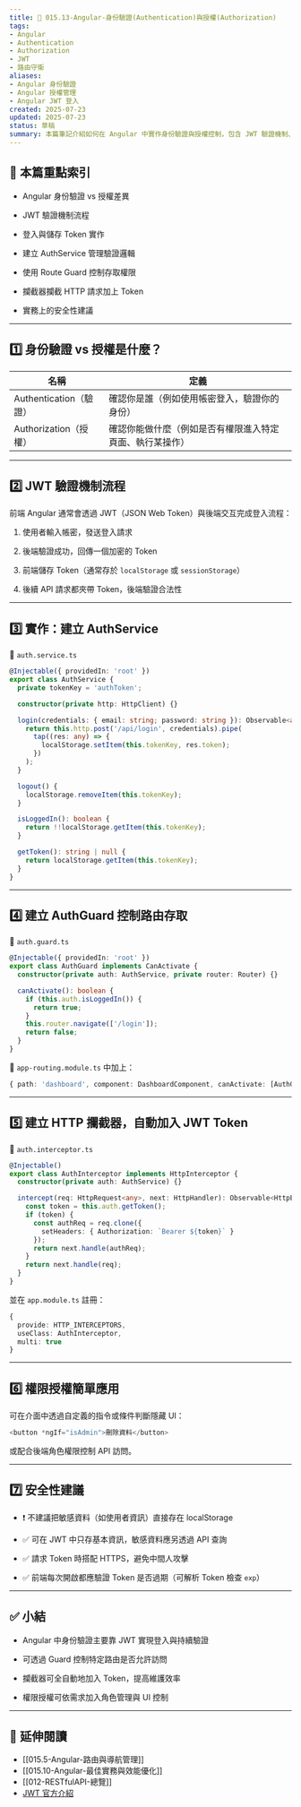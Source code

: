 ```yaml
---
title: 🔐 015.13-Angular-身份驗證(Authentication)與授權(Authorization)  
tags:
- Angular
- Authentication
- Authorization
- JWT
- 路由守衛  
aliases:
- Angular 身份驗證
- Angular 授權管理 
- Angular JWT 登入  
created: 2025-07-23  
updated: 2025-07-23  
status: 草稿  
summary: 本篇筆記介紹如何在 Angular 中實作身份驗證與授權控制，包含 JWT 驗證機制、登入流程、Token 儲存與攔截、路由守衛 (Route Guard) 以及基本的使用者權限管理。
---
```


## 📘 本篇重點索引

- Angular 身份驗證 vs 授權差異

- JWT 驗證機制流程

- 登入與儲存 Token 實作

- 建立 AuthService 管理驗證邏輯

- 使用 Route Guard 控制存取權限

- 攔截器攔截 HTTP 請求加上 Token

- 實務上的安全性建議

---

## 1️⃣ 身份驗證 vs 授權是什麼？

|名稱|定義|
|---|---|
|Authentication（驗證）|確認你是誰（例如使用帳密登入，驗證你的身份）|
|Authorization（授權）|確認你能做什麼（例如是否有權限進入特定頁面、執行某操作）|

---
## 2️⃣ JWT 驗證機制流程

前端 Angular 通常會透過 JWT（JSON Web Token）與後端交互完成登入流程：

1. 使用者輸入帳密，發送登入請求

2. 後端驗證成功，回傳一個加密的 Token

3. 前端儲存 Token（通常存於 `localStorage` 或 `sessionStorage`）

4. 後續 API 請求都夾帶 Token，後端驗證合法性

---

## 3️⃣ 實作：建立 AuthService

📁 `auth.service.ts`

```typescript
@Injectable({ providedIn: 'root' })
export class AuthService {
  private tokenKey = 'authToken';

  constructor(private http: HttpClient) {}

  login(credentials: { email: string; password: string }): Observable<any> {
    return this.http.post('/api/login', credentials).pipe(
      tap((res: any) => {
        localStorage.setItem(this.tokenKey, res.token);
      })
    );
  }

  logout() {
    localStorage.removeItem(this.tokenKey);
  }

  isLoggedIn(): boolean {
    return !!localStorage.getItem(this.tokenKey);
  }

  getToken(): string | null {
    return localStorage.getItem(this.tokenKey);
  }
}
```

---
## 4️⃣ 建立 AuthGuard 控制路由存取

📁 `auth.guard.ts`

```typescript
@Injectable({ providedIn: 'root' })
export class AuthGuard implements CanActivate {
  constructor(private auth: AuthService, private router: Router) {}

  canActivate(): boolean {
    if (this.auth.isLoggedIn()) {
      return true;
    }
    this.router.navigate(['/login']);
    return false;
  }
}
```

📁 `app-routing.module.ts` 中加上：

```typescript
{ path: 'dashboard', component: DashboardComponent, canActivate: [AuthGuard] }
```

---
## 5️⃣ 建立 HTTP 攔截器，自動加入 JWT Token

📁 `auth.interceptor.ts`

```typescript
@Injectable()
export class AuthInterceptor implements HttpInterceptor {
  constructor(private auth: AuthService) {}

  intercept(req: HttpRequest<any>, next: HttpHandler): Observable<HttpEvent<any>> {
    const token = this.auth.getToken();
    if (token) {
      const authReq = req.clone({
        setHeaders: { Authorization: `Bearer ${token}` }
      });
      return next.handle(authReq);
    }
    return next.handle(req);
  }
}
```

並在 `app.module.ts` 註冊：

```typescript
{
  provide: HTTP_INTERCEPTORS,
  useClass: AuthInterceptor,
  multi: true
}
```

---
## 6️⃣ 權限授權簡單應用

可在介面中透過自定義的指令或條件判斷隱藏 UI：

```typescript
<button *ngIf="isAdmin">刪除資料</button>
```

或配合後端角色權限控制 API 訪問。

---
## 7️⃣ 安全性建議

- ❗ 不建議把敏感資料（如使用者資訊）直接存在 localStorage

- ✅ 可在 JWT 中只存基本資訊，敏感資料應另透過 API 查詢

- ✅ 請求 Token 時搭配 HTTPS，避免中間人攻擊

- ✅ 前端每次開啟都應驗證 Token 是否過期（可解析 Token 檢查 `exp`）

---

## ✅ 小結

- Angular 中身份驗證主要靠 JWT 實現登入與持續驗證

- 可透過 Guard 控制特定路由是否允許訪問

- 攔截器可全自動地加入 Token，提高維護效率

- 權限授權可依需求加入角色管理與 UI 控制

---

## 🔗 延伸閱讀

- [[015.5-Angular-路由與導航管理]]
- [[015.10-Angular-最佳實務與效能優化]]
- [[012-RESTfulAPI-總覽]]
- [JWT 官方介紹](https://jwt.io/)